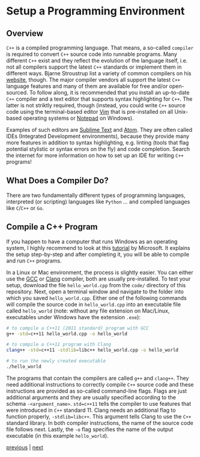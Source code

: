 # Setup a Programming Environment

## Overview

`C++` is a compiled programming language. That means, a so-called `compiler` is required to convert `C++` source code into runnable programs. Many different `C++` exist and they reflect the evolution of the language itself, i.e. not all compilers support the latest `C++` standards or implement them in different ways. Bjarne Stroustrup list a variety of common compilers on his [website](http://www.stroustrup.com/compilers.html), though. The major compiler vendors all support the latest `C++` language features and many of them are available for free and/or open-sourced. To follow along, it is recommended that you install an up-to-date `C++` compiler and a text editor that supports syntax highlighting for `C++`. The latter is not striktly required, though (instead, you could write `C++` source code using the terminal-based editor [Vim]() that is pre-installed on all Unix-based operating systems or [Notepad]() on Windows). 

Examples of such editors are [Sublime Text](https://www.sublimetext.com/) and [Atom](https://atom.io/). They are often called IDEs (Integrated Development environments), because they provide many more features in addition to syntax highlighting, e.g. linting (tools that flag potential stylistic or syntax errors on the fly) and code completion. Search the internet for more information on how to set up an IDE for writing `C++` programs!

## What Does a Compiler Do?

There are two fundamentally different types of programming languages, interpreted (or scripting) languages like `Python` ... and compiled languages like `C`/`C++` or `Go`.

## Compile a C++ Program

If you happen to have a computer that runs Windows as an operating system, I highly recommend to look at this [tutorial](https://msdn.microsoft.com/en-us/library/ms235639.aspx) by Microsoft. It explains the setup step-by-step and after completing it, you will be able to compile and run `C++` programs.

In a Linux or Mac environment, the process is slightly easier. You can either use the [GCC]() or [Clang]() compiler, both are usually pre-installed. To test your setup, download the file `hello_world.cpp` from the `code/` directory of this repository. Next, open a terminal window and navigate to the folder into which you saved `hello_world.cpp`. Either one of the following commands will compile the source code in `hello_world.cpp` into an executable file called `hello_world` (note: without any file extension on Mac/Linux, executables under Windows have the extension `.exe`):

```bash
# to compile a C++11 (2011 standard) program with GCC
g++ -std=c++11 hello_world.cpp -o hello_world 

# to compile a C++11 program with Clang
clang++ -std=c++11 -stdlib=libc++ hello_world.cpp -o hello_world

# to run the newly created executable
./hello_world
```

The programs that contain the compilers are called `g++` and `clang++`. They need additional instructions to correctly compile `C++` source code and these instructions are provided as so-called command-line flags. Flags are just additional arguments and they are usually specified according to the schema `-<argument_name>`. `std=c++11` tells the compiler to use features that were introduced in `C++` standard 11. Clang needs an additional flag to function properly, `-stdlib=libc++`. This argument tells Clang to use the `C++` standard library. In both compiler instructions, the name of the source code file follows next. Lastly, the `-o` flag specifies the name of the output executable (in this example `hello_world`).


[previous](./introduction.md) | [next](./basic_syntax.md)
